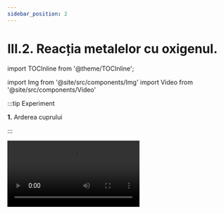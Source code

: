 ```yaml
---
sidebar_position: 2
---
```


# III.2. Reacția metalelor cu oxigenul.

import TOCInline from '@theme/TOCInline';

<TOCInline toc={toc} />



import Img from '@site/src/components/Img'
import Video from '@site/src/components/Video'





:::tip Experiment

**1.** Arderea cuprului

:::

<Video src="https://www.youtube.com/embed/dXYjuTGyfG8" />


**Materiale necesare:** spirtieră, sârmă de cupru, chibrit, clește metalic. 

:::warning Atenție!

Acest experiment se efectuează numai în prezența unui adult! 

Când lucrezi cu surse de foc ai grijă să ai părul strâns și să nu porți haine cu mâneci largi! 

:::



**Descrierea experimentului:** 

- Încălzește sârma de cupru, cu ajutorul unui clește, în flacăra spirtierei.
 
- Ce observi ?


:::note Observaţie

Sârma de cupru se înnegrește și arde cu o flacără verde. 

:::




**Concluzia experimentului:**

Cuprul se combină cu oxigenul din aer, la cald și formează oxid de cupru II, de culoare neagră. Aceasta este o reacție de combinare, întrucât avem un singur produs de reacție. 

2Cu + O<sub>2</sub> = 2CuO (Oxid de cupru II)


<br></br>


:::tip Experiment

**2.** Arderea magneziului

:::

<Video src="https://www.youtube.com/embed/SJa0zry5eHY" />


**Materiale necesare:** spirtieră, panglică (pilitură) de magneziu, chibrit, clește metalic 

:::warning Atenție!


Acest experiment se efectuează numai de către profesori!

Atenție când lucrezi cu surse de încălzire! Nu privi flacăra orbitoare decât câteva secunde ! Altfel, îți poate afecta vederea! Pilitura de magneziu este inflamabilă! Ai grijă să nu te arzi de la așchiile incandescente!

:::



**Descrierea experimentului:** 

- Încălzește panglica de magneziu, cu ajutorul unui clește, în flacăra spirtierei. Dacă ai pulbere de magneziu, presar-o direct în flacăra spirtierei.
 
- Ce observi ?


:::note Observaţie

Panglica de magneziu se aprinde și arde cu o flacără extrem de strălucitoare. În urma arderii se obține o pulbere albă. 

:::




**Concluzia experimentului:**

Magneziul arde cu oxigenul din aer cu o flacără orbitoare, formând oxid de magneziu, de culoare albă. Aceasta este o reacție de combinare, întrucât avem un singur produs de reacție. 

2Mg + O<sub>2</sub> = 2MgO (Oxid de magneziu)



<br></br>




:::tip Experiment

**3.** Arderea fierului

:::

<Video src="https://www.youtube.com/embed/4_CRNTq3wks" />


**Materiale necesare:** spirtieră, pilitură de fier, chibrit, spatulă.  

:::warning Atenție!

Acest experiment se efectuează numai în prezența unui adult!

Când lucrezi cu surse de foc ai grijă să ai părul strâns și să nu porți haine cu mâneci largi! Pilitura de fier este inflamabilă ! Ai grijă să nu te arzi de la așchiile incandescente !

:::



**Descrierea experimentului:** 

- Presară pilitură de fier în flacăra spirtierei
 
- Ce observi ?


:::note Observaţie

Pilitura de fier se aprinde în oxigen și arde cu scântei strălucitoare. 

:::




**Concluzia experimentului:**

Fierul se combină cu oxigenul din aer, la cald și formează magnetita (oxid feroferic = FeO ∙ Fe<sub>2</sub>O<sub>3</sub> ), de culoare neagră. Aceasta este o reacție de combinare, întrucât avem un singur produs de reacție. 
3Fe + 2O<sub>2</sub> = Fe<sub>3</sub>O<sub>4</sub> (Magnetită)	


<br></br>





:::tip Experiment

**4.** Arderea zincului 

:::

<Video src="https://www.youtube.com/embed/A3smmwoS5BE" />


**Materiale necesare:** spirtieră, pilitură de zinc, chibrit, spatulă  

:::warning Atenție!

Acest experiment se efectuează numai în prezența unui adult!

Când lucrezi cu surse de foc ai grijă să ai părul strâns și să nu porți haine cu mâneci largi! Pilitura de zinc este inflamabilă! Stai departe de scântei!

:::



**Descrierea experimentului:** 

- Presară pilitură de zinc în flacăra spirtierei.
 
- Ce observi ?


:::note Observaţie

Pilitura de zinc se aprinde în oxigen și arde cu scântei verzi-albăstrui. 

:::




**Concluzia experimentului:**

Zincul se combină cu oxigenul din aer, la cald și formează oxid de zinc. Aceasta este o reacție de combinare, întrucât avem un singur produs de reacție. 

2Zn + O<sub>2</sub> = 2ZnO (Oxid de zinc)


<br></br>

